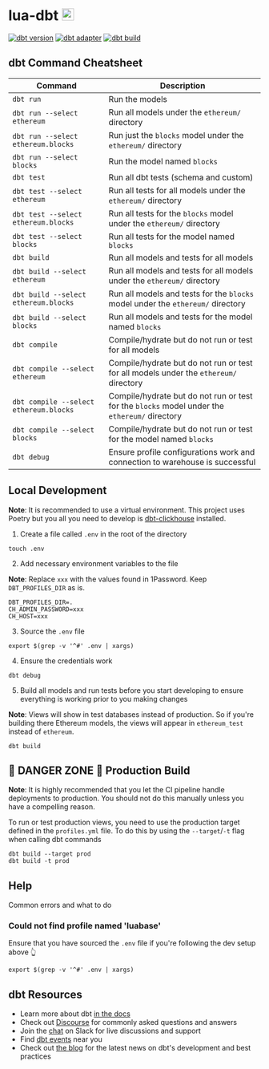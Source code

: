 # lua-dbt <img src="https://seeklogo.com/images/D/dbt-logo-500AB0BAA7-seeklogo.com.png" width="24" title="hover text">

[![dbt version](https://img.shields.io/static/v1?label=dbt&message=1.1.0&color=orange)](https://pypi.org/project/dbt-core/)
[![dbt adapter](https://img.shields.io/static/v1?label=dbt-adapter&message=clickhouse&color=yellow)](https://pypi.org/project/dbt-clickhouse/)
[![dbt build](https://github.com/luabase/lua-dbt/actions/workflows/dbt_build.yml/badge.svg)](https://github.com/luabase/lua-dbt/actions/workflows/dbt_build.yml)

## dbt Command Cheatsheet

| Command                                | Description                                                                                   |
|----------------------------------------|-----------------------------------------------------------------------------------------------|
| `dbt run`                              | Run the models                                                                                |
| `dbt run --select ethereum`            | Run all models under the `ethereum/` directory                                                |
| `dbt run --select ethereum.blocks`     | Run just the `blocks` model under the `ethereum/` directory                                   |
| `dbt run --select blocks`              | Run the model named `blocks`                                                                  |
| `dbt test`                             | Run all dbt tests (schema and custom)                                                         |
| `dbt test --select ethereum`           | Run all tests for all models under the `ethereum/` directory                                  |
| `dbt test --select ethereum.blocks`    | Run all tests for the `blocks` model under the `ethereum/` directory                          |
| `dbt test --select blocks`             | Run all tests for the model named `blocks`                                                    |
| `dbt build`                            | Run all models and tests for all models                                                       |
| `dbt build --select ethereum`          | Run all models and tests for all models under the `ethereum/` directory                       |
| `dbt build --select ethereum.blocks`   | Run all models and tests for the `blocks` model under the `ethereum/` directory               |
| `dbt build --select blocks`            | Run all models and tests for the model named `blocks`                                         |
| `dbt compile`                          | Compile/hydrate but do not run or test for all models                                         |
| `dbt compile --select ethereum`        | Compile/hydrate but do not run or test for all models under the `ethereum/` directory         |
| `dbt compile --select ethereum.blocks` | Compile/hydrate but do not run or test for the `blocks` model under the `ethereum/` directory |
| `dbt compile --select blocks`          | Compile/hydrate but do not run or test for the model named `blocks`                           |
| `dbt debug`                            | Ensure profile configurations work and connection to warehouse is successful                  |

## Local Development

**Note**: It is recommended to use a virtual environment. This project uses Poetry but you all you need to develop
is [dbt-clickhouse](https://pypi.org/project/dbt-clickhouse/) installed.

1. Create a file called `.env` in the root of the directory

```shell
touch .env
```

2. Add necessary environment variables to the file

**Note**: Replace `xxx` with the values found in 1Password. Keep `DBT_PROFILES_DIR` as is.

```text
DBT_PROFILES_DIR=.
CH_ADMIN_PASSWORD=xxx
CH_HOST=xxx
```

3. Source the `.env` file

```shell
export $(grep -v '^#' .env | xargs)
```

4. Ensure the credentials work

```shell
dbt debug
```

5. Build all models and run tests before you start developing to ensure everything is working prior to you making
   changes

**Note**: Views will show in test databases instead of production. So if you're building there Ethereum models, the
views will appear in `ethereum_test` instead of `ethereum`.

```shell
dbt build
```

## 🚧 DANGER ZONE 🚧 Production Build

**Note**: It is highly recommended that you let the CI pipeline handle deployments to production. You should not do this
manually unless you have a compelling reason.

To run or test production views, you need to use the production target defined in the `profiles.yml` file. To do this by
using the `--target`/`-t` flag when calling dbt commands

```shell
dbt build --target prod
dbt build -t prod
```

## Help

Common errors and what to do

### Could not find profile named 'luabase'

Ensure that you have sourced the `.env` file if you're following the dev setup above 👆

```shell
export $(grep -v '^#' .env | xargs)
```

## dbt Resources

- Learn more about dbt [in the docs](https://docs.getdbt.com/docs/introduction)
- Check out [Discourse](https://discourse.getdbt.com/) for commonly asked questions and answers
- Join the [chat](http://slack.getdbt.com/) on Slack for live discussions and support
- Find [dbt events](https://events.getdbt.com) near you
- Check out [the blog](https://blog.getdbt.com/) for the latest news on dbt's development and best practices
